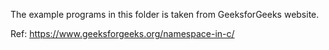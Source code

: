 The example programs in this folder is taken from GeeksforGeeks website.

Ref: https://www.geeksforgeeks.org/namespace-in-c/